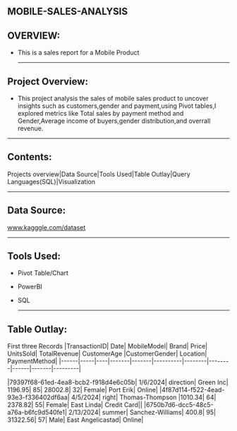 ## MOBILE-SALES-ANALYSIS

## OVERVIEW:
+ This is a sales report for a Mobile Product

    ---

## Project Overview:
+ This project analysis the sales of mobile sales product to uncover insights such as customers,gender and payment,using Pivot tables,I explored metrics like Total sales by payment method and Gender,Average income of buyers,gender distribution,and overrall revenue.

---

## Contents:
Projects overview|Data Source|Tools Used|Table Outlay|Query Languages(SQL)|Visualization

---
## Data Source:
www.kagggle.com/dataset

---

## Tools Used:
+ Pivot Table/Chart
+ PowerBI
+ SQL

  ---

## Table Outlay:
First three Records
|TransactionID|	Date| MobileModel|	Brand|	Price|	UnitsSold|	TotalRevenue|	CustomerAge	|CustomerGender|	Location|	PaymentMethod|
|------|-----|----|-------|-------|----------|--------|--------|------|-------|---------|

|79397f68-61ed-4ea8-bcb2-f918d4e6c05b|	1/6/2024|	direction|	Green Inc|	1196.95|	85|	28002.8|	32|	Female|	Port Erik|	Online|
|4f87d114-f522-4ead-93e3-f336402df6aa|	4/5/2024|	right|	Thomas-Thompson	|1010.34|	64|	2378.82|	55|	Female|	East Linda|	Credit Card||
|6750b7d6-dcc5-48c5-a76a-b6fc9d540fe1|	2/13/2024|	summer|	Sanchez-Williams|	400.8|	95|	31322.56|	57|	Male|	East Angelicastad|	Online|
  


